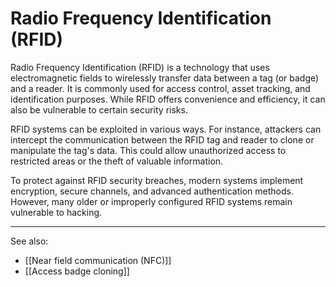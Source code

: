 
# Radio Frequency Identification (RFID)

Radio Frequency Identification (RFID) is a technology that uses electromagnetic fields to wirelessly transfer data between a tag (or badge) and a reader. It is commonly used for access control, asset tracking, and identification purposes. While RFID offers convenience and efficiency, it can also be vulnerable to certain security risks.

RFID systems can be exploited in various ways. For instance, attackers can intercept the communication between the RFID tag and reader to clone or manipulate the tag's data. This could allow unauthorized access to restricted areas or the theft of valuable information.

To protect against RFID security breaches, modern systems implement encryption, secure channels, and advanced authentication methods. However, many older or improperly configured RFID systems remain vulnerable to hacking.

---

See also:

- [[Near field communication (NFC)]]
- [[Access badge cloning]]